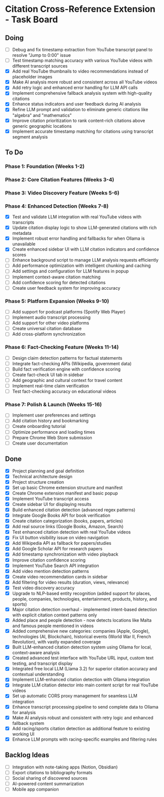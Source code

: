 # Citation Cross-Reference Extension - Task Board

## Doing  
- [ ] Debug and fix timestamp extraction from YouTube transcript panel to resolve "Jump to 0:00" issue
- [ ] Test timestamp matching accuracy with various YouTube videos with different transcript sources
- [x] Add real YouTube thumbnails to video recommendations instead of placeholder images
- [x] Make AI analysis more robust and consistent across all YouTube videos
- [x] Add retry logic and enhanced error handling for LLM API calls
- [x] Implement comprehensive fallback analysis system with high-quality citations
- [x] Enhance status indicators and user feedback during AI analysis
- [x] Refine LLM prompt and validation to eliminate generic citations like "algebra" and "mathematics"
- [x] Improve citation prioritization to rank content-rich citations above generic geographic locations
- [x] Implement accurate timestamp matching for citations using transcript segment analysis

## To Do

### Phase 1: Foundation (Weeks 1-2)

### Phase 2: Core Citation Features (Weeks 3-4)

### Phase 3: Video Discovery Feature (Weeks 5-6)

### Phase 4: Enhanced Detection (Weeks 7-8)
- [x] Test and validate LLM integration with real YouTube videos with transcripts
- [x] Update citation display logic to show LLM-generated citations with rich metadata
- [x] Implement robust error handling and fallbacks for when Ollama is unavailable
- [x] Create enhanced sidebar UI with LLM citation indicators and confidence scores
- [ ] Enhance background script to manage LLM analysis requests efficiently
- [ ] Add performance optimization with intelligent chunking and caching
- [ ] Add settings and configuration for LLM features in popup
- [ ] Implement context-aware citation matching
- [ ] Add confidence scoring for detected citations
- [ ] Create user feedback system for improving accuracy

### Phase 5: Platform Expansion (Weeks 9-10)
- [ ] Add support for podcast platforms (Spotify Web Player)
- [ ] Implement audio transcript processing
- [ ] Add support for other video platforms
- [ ] Create universal citation database
- [ ] Add cross-platform synchronization

### Phase 6: Fact-Checking Feature (Weeks 11-14)
- [ ] Design claim detection patterns for factual statements
- [ ] Integrate fact-checking APIs (Wikipedia, government data)
- [ ] Build fact verification engine with confidence scoring
- [ ] Create fact-check UI tab in sidebar
- [ ] Add geographic and cultural context for travel content
- [ ] Implement real-time claim verification
- [ ] Test fact-checking accuracy on educational videos

### Phase 7: Polish & Launch (Weeks 15-16)
- [ ] Implement user preferences and settings
- [ ] Add citation history and bookmarking
- [ ] Create onboarding tutorial
- [ ] Optimize performance and loading times
- [ ] Prepare Chrome Web Store submission
- [ ] Create user documentation

## Done
- [x] Project planning and goal definition
- [x] Technical architecture design
- [x] Project structure creation
- [x] Set up basic Chrome extension structure and manifest
- [x] Create Chrome extension manifest and basic popup
- [x] Implement YouTube transcript access
- [x] Create sidebar UI for displaying results
- [x] Build enhanced citation detection (advanced regex patterns)
- [x] Integrate Google Books API for book verification
- [x] Create citation categorization (books, papers, articles)
- [x] Add real source links (Google Books, Amazon, Search)
- [x] Test enhanced citation detection with real YouTube videos
- [x] Fix UI button visibility issue on video navigation
- [x] Add Wikipedia API as fallback for papers/studies
- [x] Add Google Scholar API for research papers
- [x] Add timestamp synchronization with video playback
- [x] Improve citation confidence scoring
- [x] Implement YouTube Search API integration
- [x] Add video mention detection patterns
- [x] Create video recommendation cards in sidebar
- [x] Add filtering for video results (duration, views, relevance)
- [x] Test video discovery accuracy
- [x] Upgrade to NLP-based entity recognition (added support for places, people, companies, technologies, entertainment, products, history, and sports)
- [x] Major citation detection overhaul - implemented intent-based detection with explicit citation context patterns only
- [x] Added place and people detection - now detects locations like Malta and famous people mentioned in videos
- [x] Added comprehensive new categories: companies (Apple, Google), technologies (AI, Blockchain), historical events (World War II, French Revolution), with vastly expanded coverage
- [x] Built LLM-enhanced citation detection system using Ollama for local, context-aware analysis
- [x] Created advanced test interface with YouTube URL input, custom text testing, and transcript display
- [x] Integrated free local LLM (Llama 3.2) for superior citation accuracy and contextual understanding
- [x] Implement LLM-enhanced citation detection with Ollama integration
- [x] Integrate LLM citation detector into main content script for real YouTube videos
- [x] Set up automatic CORS proxy management for seamless LLM integration
- [x] Enhance transcript processing pipeline to send complete data to Ollama for analysis
- [x] Make AI analysis robust and consistent with retry logic and enhanced fallback system
- [x] Add racing/sports citation detection as additional feature to existing working UI
- [x] Enhance LLM prompts with racing-specific examples and filtering rules

## Backlog Ideas
- [ ] Integration with note-taking apps (Notion, Obsidian)
- [ ] Export citations to bibliography formats
- [ ] Social sharing of discovered sources
- [ ] AI-powered content summarization
- [ ] Mobile app companion 
